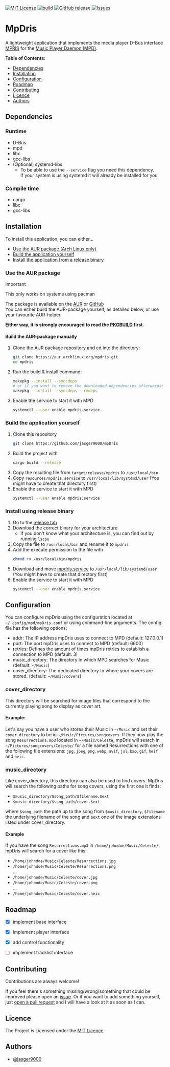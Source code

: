 [![MIT License](https://img.shields.io/badge/License-MIT-green.svg)](https://github.com/jasger9000/mpDris/?tab=MIT-1-ov-file)
[![build](https://github.com/jasger9000/mpDris/actions/workflows/build.yml/badge.svg)](https://github.com/jasger9000/mpDris/actions/workflows/build.yml)
[![GitHub release](https://img.shields.io/github/release/jasger9000/mpDris/all.svg)](https://github.com/jasger9000/mpDris/releases)
[![Issues](https://img.shields.io/github/issues/jasger9000/mpDris.svg)](https://github.com/jasger9000/mpDris/issues)

# MpDris
A lightweight application that implements the media player D-Bus interface [MPRIS](https://wiki.archlinux.org/title/MPRIS) for the [Music Player Daemon (MPD)](https://musicpd.com).


__Table of Contents:__
* [Dependencies](#dependencies)
* [Installation](#installation)
* [Configuration](#configuration)
* [Roadmap](#roadmap)
* [Contributing](#contributing)
* [Licence](#licence)
* [Authors](#authors)


## Dependencies

### Runtime
- D-Bus
- mpd
- libc
- gcc-libs
- (Optional) systemd-libs
  - To be able to use the `--service` flag you need this dependency.<br />
    If your system is using systemd it will already be installed for you

### Compile time
- cargo
- libc
- gcc-libs

## Installation
To install this application, you can either...
- [Use the AUR package (Arch Linux only)](#use-the-aur-package)
- [Build the application yourself](#build-the-application-yourself)
- [Install the application from a release binary](#install-using-release-binary)

### Use the AUR package
> [!IMPORTANT]
> This only works on systems using pacman

The package is available on the [AUR](https://aur.archlinux.org/packages/mpdris) or [GitHub](https://github.com/jasger9000/mpDris-aur)<br />
You can either build the AUR-package yourself, as detailed below, or use your favourite AUR-helper.

**Either way, it is strongly encouraged to read the [PKGBUILD](https://aur.archlinux.org/cgit/aur.git/tree/PKGBUILD?h=mpdris) first.**

#### Build the AUR-package manually
1. Clone the AUR package repository and cd into the directory:
    ```bash
    git clone https://aur.archlinux.org/mpdris.git
    cd mpdris
    ```
2. Run the build & install command:
    ```bash
    makepkg --install --syncdeps
    # or if you want to remove the downloaded dependencies afterwards:
    makepkg --install --syncdeps --rmdeps
    ```
3. Enable the service to start it with MPD
    ```bash
    systemctl --user enable mpdris.service
    ```

### Build the application yourself
1. Clone this repository
    ```bash
    git clone https://github.com/jasger9000/mpDris
    ```
2. Build the project with
    ```bash
    cargo build --release
    ```
3. Copy the resulting file from `target/release/mpdris` to `/usr/local/bin`
4. Copy `resources/mpdris.service` to `/usr/local/lib/systemd/user` (You might have to create that directory first)
5. Enable the service to start it with MPD
    ```bash
    systemctl --user enable mpdris.service
    ```

### Install using release binary
1. Go to the [release tab](https://github.com/jasger9000/mpDris/releases)
2. Download the correct binary for your architecture
    - If you don't know what your architecture is, you can find out by running `lscpu`
3. Copy the file to `/usr/local/bin` and rename it to `mpdris`
4. Add the execute permission to the file with
    ```bash
    chmod +x /usr/local/bin/mpdris
    ```
5. Download and move [mpdris.service](https://github.com/jasger9000/mpDris/blob/main/resources/mpdris.service) to `/usr/local/lib/systemd/user`  (You might have to create that directory first)
6. Enable the service to start it with MPD
    ```bash
    systemctl --user enable mpdris.service
    ```

## Configuration
You can configure mpDris using the configuration located at `~/.config/mpd/mpDris.conf` or using command-line arguments.
The config file has the following options:
- addr: The IP address mpDris uses to connect to MPD (default: 127.0.0.1)
- port: The port mpDris uses to connect to MPD (default: 6600)
- retries: Defines the amount of times mpDris retries to establish a connection to MPD (default: 3)
- music_directory: The directory in which MPD searches for Music (default: `~/Music`)
- cover_directory: The dedicated directory to where your covers are stored. (default: `~/Music/covers`)

### cover_directory
This directory will be searched for image files that correspond to the currently playing song to display as cover art.

#### Example:
Let's say you have a user who stores their Music in `~/Music` and set their `cover_directory` to be in `~/Music/Pictures/songcovers`.
If they now play the song `Resurrections.mp3` located in `~/Music/Celeste`,
mpDris will search in `~/Pictures/songcovers/Celeste/` for a file named Resurrections with one of the following file extensions:
`jpg`, `jpeg`, `png`, `webp`, `avif`, `jxl`, `bmp`, `gif`, `heif` and `heic`.

### music_directory
Like cover_directory, this directory can also be used to find covers.
MpDris will search the following paths for song covers, using the first one it finds:
- `$music_directory/$song_path/$filename.$ext`
- `$music_directory/$song_path/cover.$ext`

where `$song_path` the path up to the song from `$music_directory`, `$filename` the underlying filename of the song and
`$ext` one of the image extensions listed under cover_directory.

#### Example
If you have the song `Resurrections.mp3` in `/home/johndoe/Music/Celeste/`, mpDris will search for a cover like this:
- `/home/johndoe/Music/Celeste/Resurrections.jpg`
- `/home/johndoe/Music/Celeste/Resurrections.png`<br />
...
- `/home/johnode/Music/Celeste/cover.jpg`
- `/home/johnode/Music/Celeste/cover.png`<br />
...
- `/home/johndoe/Music/Celeste/cover.heic`

## Roadmap
- [x] implement base interface
- [x] implement player interface
- [x] add control functionality
- [ ] implement tracklist interface



## Contributing
Contributions are always welcome!

If you feel there's something missing/wrong/something that could be improved please open an [issue](https://github.com/jasger9000/mpDris/issues).
Or if you want to add something yourself, just [open a pull request](https://github.com/jasger9000/mpDris/pulls) and I will have a look at it as soon as I can.


## Licence
The Project is Licensed under the [MIT Licence](https://github.com/jasger9000/mpDris/?tab=MIT-1-ov-file)


## Authors
- [@jasger9000](https://www.github.com/jasger9000)
